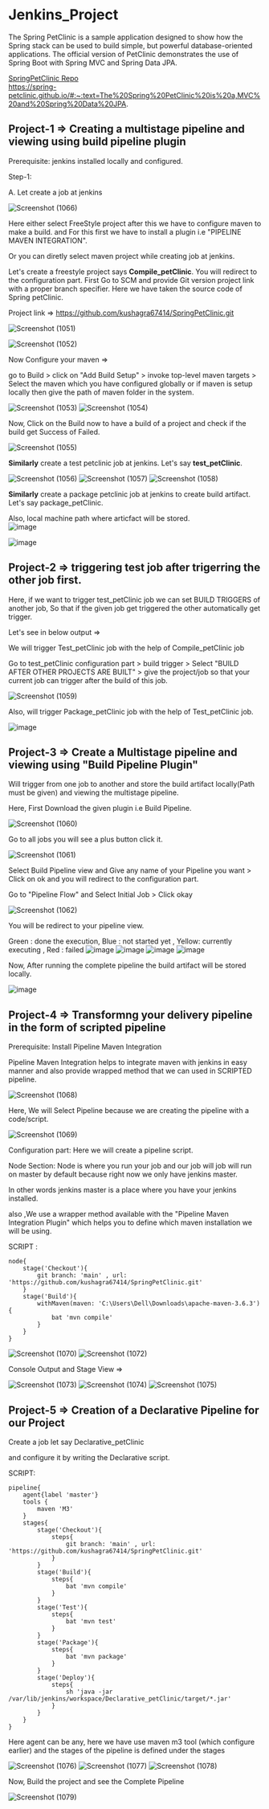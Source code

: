 # Jenkins_Project
The Spring PetClinic is a sample application designed to show how the Spring stack can be used to build simple, but powerful database-oriented applications. The official version of PetClinic demonstrates the use of Spring Boot with Spring MVC and Spring Data JPA.

[SpringPetClinic Repo](https://github.com/kushagra67414/SpringPetClinic) <br>
https://spring-petclinic.github.io/#:~:text=The%20Spring%20PetClinic%20is%20a,MVC%20and%20Spring%20Data%20JPA.

## Project-1 => Creating a multistage pipeline and viewing using build pipeline plugin

Prerequisite: jenkins installed locally and configured.

Step-1: 

A.  Let create a job at jenkins

![Screenshot (1066)](https://user-images.githubusercontent.com/46487696/104103669-6ddc7280-52c9-11eb-8ddf-0434f67b2ff6.png)

Here either select FreeStyle project after this we have to configure maven to make a build. and For this first we have to install a plugin i.e "PIPELINE MAVEN INTEGRATION".

Or you can diretly select maven project while creating job at jenkins.

Let's create a freestyle project says **Compile_petClinic**. You will redirect to the configuration part. First Go to SCM  and provide Git version project link with a proper branch specifier. Here we have taken the source code of Spring petClinic. 

Project link => https://github.com/kushagra67414/SpringPetClinic.git

![Screenshot (1051)](https://user-images.githubusercontent.com/46487696/104103736-bac04900-52c9-11eb-9dd8-68e9878e0b98.png)

![Screenshot (1052)](https://user-images.githubusercontent.com/46487696/104104085-f1975e80-52cb-11eb-9c4c-2aa5701046c7.png)


Now Configure your maven =>

go to Build > click on "Add Build Setup" > invoke top-level maven targets > Select the maven which you have configured globally or if maven is setup locally then give the path of maven folder in the system.

![Screenshot (1053)](https://user-images.githubusercontent.com/46487696/104104087-f2c88b80-52cb-11eb-98a5-e2e19994052d.png)
![Screenshot (1054)](https://user-images.githubusercontent.com/46487696/104104088-f3612200-52cb-11eb-9479-8c1b97075874.png)


Now, Click on the Build now  to have a build of a project and check if the build get Success of Failed.

![Screenshot (1055)](https://user-images.githubusercontent.com/46487696/104104288-222bc800-52cd-11eb-9ae9-d770919267b5.png)

**Similarly** create a test petclinic job at jenkins. Let's say **test_petClinic**.

![Screenshot (1056)](https://user-images.githubusercontent.com/46487696/104104339-63bc7300-52cd-11eb-8eca-8bd816c4008e.png)
![Screenshot (1057)](https://user-images.githubusercontent.com/46487696/104104340-64eda000-52cd-11eb-97e2-d7e5d06e0fa2.png)
![Screenshot (1058)](https://user-images.githubusercontent.com/46487696/104104342-64eda000-52cd-11eb-9417-c68b0574b4cd.png)

**Similarly** create a package petclinic job at jenkins to create build artifact. Let's say package_petClinic.

Also, local machine path where articfact will be stored.<br>
![image](https://user-images.githubusercontent.com/46487696/120096713-af6f9c00-c14a-11eb-87af-2e7238e5a578.png)

![image](https://user-images.githubusercontent.com/46487696/120096721-b696aa00-c14a-11eb-9f1d-db502bfa4e57.png)



## Project-2 => triggering test job after trigerring the other job first.

Here, if we want to trigger test_petClinic job we can set BUILD TRIGGERS of another job, So that if the given job get triggered the other automatically get trigger.

Let's see in below output =>

We will trigger Test_petClinic job with the help of Compile_petClinic job

Go to test_petClinic configuration part > build trigger > Select "BUILD AFTER OTHER PROJECTS ARE BUILT" > give the project/job so that your current job can trigger after the build of this job.

![Screenshot (1059)](https://user-images.githubusercontent.com/46487696/104123069-e9442f80-536e-11eb-9309-645f8d23b252.png)

Also, will trigger Package_petClinic job with the help of Test_petClinic job.

![image](https://user-images.githubusercontent.com/46487696/120096718-b3032300-c14a-11eb-8a42-56c0fbf7825d.png)


## Project-3 => Create a Multistage pipeline and viewing using "Build Pipeline Plugin" 

Will trigger from one job to another and store the build artifact locally(Path must be given) and viewing the multistage pipeline.

Here, First Download the given plugin i.e Build Pipeline.

![Screenshot (1060)](https://user-images.githubusercontent.com/46487696/104123140-59eb4c00-536f-11eb-8e57-669b1090cef2.png)

Go to all jobs you will see a plus button click it. 

![Screenshot (1061)](https://user-images.githubusercontent.com/46487696/104124747-6b852180-5378-11eb-8f6d-8778d5483e2d.png)

Select Build Pipeline view and Give any name of your Pipeline you want > Click on ok and you will redirect to the configuration part.

Go to "Pipeline Flow" and Select Initial Job > Click okay 

![Screenshot (1062)](https://user-images.githubusercontent.com/46487696/104124784-9cfded00-5378-11eb-97dd-5d2e2d19d453.png)

You will be redirect to your pipeline view.


Green : done the execution, Blue : not started yet , Yellow: currently executing , Red : failed
![image](https://user-images.githubusercontent.com/46487696/120096864-62d89080-c14b-11eb-9a77-d4868b91aea0.png)
![image](https://user-images.githubusercontent.com/46487696/120096866-653aea80-c14b-11eb-8c87-1f7f30d7d6d6.png)
![image](https://user-images.githubusercontent.com/46487696/120096868-679d4480-c14b-11eb-81cf-08edf34e6247.png)
![image](https://user-images.githubusercontent.com/46487696/120096874-69ff9e80-c14b-11eb-8e04-8d35ae213052.png)


Now, After running the complete pipeline the build artifact will be stored locally.

![image](https://user-images.githubusercontent.com/46487696/120096968-c95dae80-c14b-11eb-896a-3b9a9d56854a.png)


## Project-4 => Transformng your delivery pipeline in the form of scripted pipeline 

Prerequisite: Install Pipeline Maven Integration

Pipeline Maven Integration helps to integrate maven with jenkins in easy manner and also provide wrapped method that we can used in SCRIPTED pipeline.

![Screenshot (1068)](https://user-images.githubusercontent.com/46487696/104125777-0254dc80-537f-11eb-8b0f-c01879090fa3.png)

Here, We will Select Pipeline because we are creating the pipeline with a code/script.

![Screenshot (1069)](https://user-images.githubusercontent.com/46487696/104125778-03860980-537f-11eb-86c4-49c2fcb4442a.png)

Configuration part: Here we will create a pipeline script.

Node Section: Node is where you run your job and our job will job will run on master by default because right now we only have jenkins master.

In other words jenkins master is a place where you have your jenkins installed.

also ,We use a wrapper method available with the "Pipeline Maven Integration Plugin" which
helps you to define which maven installation we will be using.

SCRIPT :

```
node{
    stage('Checkout'){
        git branch: 'main' , url: 'https://github.com/kushagra67414/SpringPetClinic.git'
    }
    stage('Build'){
        withMaven(maven: 'C:\Users\Dell\Downloads\apache-maven-3.6.3'){
            bat 'mvn compile'
        }
    }
}

```

![Screenshot (1070)](https://user-images.githubusercontent.com/46487696/104125921-cbcb9180-537f-11eb-9b23-3af3fcf132ba.png)
![Screenshot (1072)](https://user-images.githubusercontent.com/46487696/104125922-ccfcbe80-537f-11eb-8a69-5327d53ff313.png)

Console Output and Stage View =>

![Screenshot (1073)](https://user-images.githubusercontent.com/46487696/104125980-14834a80-5380-11eb-9fb0-ec0e4dfc0dbc.png)
![Screenshot (1074)](https://user-images.githubusercontent.com/46487696/104125982-15b47780-5380-11eb-95d0-5ae5b4e7905c.png)
![Screenshot (1075)](https://user-images.githubusercontent.com/46487696/104125984-164d0e00-5380-11eb-8f6d-9557f54de6f7.png)


## Project-5 => Creation of a Declarative Pipeline for our Project

Create a job let say Declarative_petClinic

and configure it by writing the Declarative script.

SCRIPT:

```
pipeline{
    agent{label 'master'}
    tools {
        maven 'M3'
    }
    stages{
        stage('Checkout'){
            steps{
                git branch: 'main' , url: 'https://github.com/kushagra67414/SpringPetClinic.git'
            }
        }
        stage('Build'){
            steps{
                bat 'mvn compile'
            }
        }
        stage('Test'){
            steps{
                bat 'mvn test'
            }
        }
        stage('Package'){
            steps{
                bat 'mvn package'
            }
        }
        stage('Deploy'){
            steps{
                sh 'java -jar /var/lib/jenkins/workspace/Declarative_petClinic/target/*.jar'
            }
        }
    }
}
```

Here agent can be any, here we have use maven m3 tool (which configure earlier) and the stages of the pipeline is defined under the stages 


![Screenshot (1076)](https://user-images.githubusercontent.com/46487696/104151323-bd728980-5402-11eb-94a8-b2e918fada6b.png)
![Screenshot (1077)](https://user-images.githubusercontent.com/46487696/104151324-bea3b680-5402-11eb-9ecc-4dd5fbc4d0e1.png)
![Screenshot (1078)](https://user-images.githubusercontent.com/46487696/104151327-bea3b680-5402-11eb-9945-173dea063b9e.png)


Now, Build the project and see the Complete Pipeline

![Screenshot (1079)](https://user-images.githubusercontent.com/46487696/104151476-22c67a80-5403-11eb-8bc7-64d41c6e59df.png)

